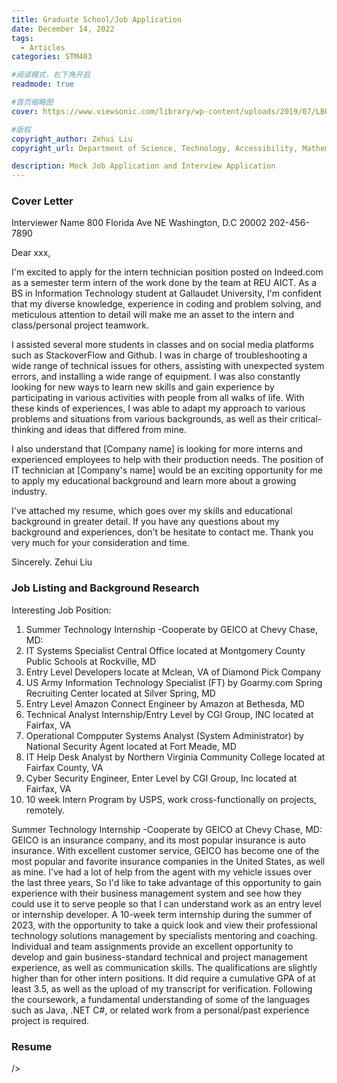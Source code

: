 ```yaml
---
title: Graduate School/Job Application
date: December 14, 2022
tags:
  - Articles
categories: STM403

#阅读模式，右下角开启
readmode: true

#首页缩略图
cover: https://www.viewsonic.com/library/wp-content/uploads/2019/07/LB0037.jpg

#版权
copyright_author: Zehui Liu
copyright_url: Department of Science, Technology, Accessibility, Mathematics, and Public Health (STAMP)

description: Mock Job Application and Interview Application
---
```


### Cover Letter

Interviewer Name
800 Florida Ave NE
Washington, D.C 20002
202-456-7890

Dear xxx,

I'm excited to apply for the intern technician position posted on Indeed.com as a semester term intern of the work done by the team at REU AICT. As a BS in Information Technology student at Gallaudet University, I'm confident that my diverse knowledge, experience in coding and problem solving, and meticulous attention to detail will make me an asset to the intern and class/personal project teamwork.

I assisted several more students in classes and on social media platforms such as StackoverFlow and Github. I was in charge of troubleshooting a wide range of technical issues for others, assisting with unexpected system errors, and installing a wide range of equipment. I was also constantly looking for new ways to learn new skills and gain experience by participating in various activities with people from all walks of life. With these kinds of experiences, I was able to adapt my approach to various problems and situations from various backgrounds, as well as their critical-thinking and ideas that differed from mine.

I also understand that [Company name] is looking for more interns and experienced employees to help with their production needs. The position of IT technician at [Company's name] would be an exciting opportunity for me to apply my educational background and learn more about a growing industry.

I've attached my resume, which goes over my skills and educational background in greater detail. If you have any questions about my background and experiences, don’t be hesitate to contact me. Thank you very much for your consideration and time.

Sincerely.
Zehui Liu

### Job Listing and Background Research

Interesting Job Position:

1. Summer Technology Internship -Cooperate by GEICO at Chevy Chase, MD:
2. IT Systems Specialist Central Office located at Montgomery County Public Schools at Rockville, MD
3. Entry Level Developers locate at Mclean, VA of Diamond Pick Company
4. US Army Information Technology Specialist (FT) by Goarmy.com Spring Recruiting Center located at Silver Spring, MD
5. Entry Level Amazon Connect Engineer by Amazon at Bethesda, MD
6. Technical Analyst Internship/Entry Level by CGI Group, INC located at Fairfax, VA
7. Operational Compputer Systems Analyst (System Administrator) by National Security Agent located at Fort Meade, MD
8. IT Help Desk Analyst by Northern Virginia Community College located at Fairfax County, VA
9. Cyber Security Engineer, Enter Level by CGI Group, Inc located at Fairfax, VA
10. 10 week Intern Program by USPS, work cross-functionally on projects, remotely.

Summer Technology Internship -Cooperate by GEICO at Chevy Chase, MD:
GEICO is an insurance company, and its most popular insurance is auto insurance. With excellent customer service, GEICO has become one of the most popular and favorite insurance companies in the United States, as well as mine. I've had a lot of help from the agent with my vehicle issues over the last three years, So I'd like to take advantage of this opportunity to gain experience with their business management system and see how they could use it to serve people so that I can understand work as an entry level or internship developer.
A 10-week term internship during the summer of 2023, with the opportunity to take a quick look and view their professional technology solutions management by specialists mentoring and coaching. Individual and team assignments provide an excellent opportunity to develop and gain business-standard technical and project management experience, as well as communication skills. The qualifications are slightly higher than for other intern positions. It did require a cumulative GPA of at least 3.5, as well as the upload of my transcript for verification. Following the coursework, a fundamental understanding of some of the languages such as Java, .NET C#, or related work from a personal/past experience project is required.

### Resume

/>
